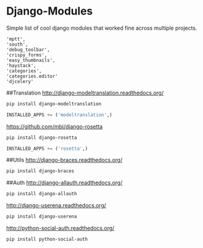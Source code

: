 Django-Modules
==============

Simple list of cool django modules that worked fine across multiple projects.

```
'mptt',
'south',
'debug_toolbar',
'crispy_forms',
'easy_thumbnails',
'haystack',
'categories',
'categories.editor'
'djcelery'
```

##Translation
http://django-modeltranslation.readthedocs.org/
```sh
pip install django-modeltranslation
```
```python
INSTALLED_APPS += ('modeltranslation',)
```
https://github.com/mbi/django-rosetta
```sh
pip install django-rosetta
```
```python
INSTALLED_APPS += ('rosetta',)
```
##Utils
http://django-braces.readthedocs.org/
```sh
pip install django-braces
```

##Auth
http://django-allauth.readthedocs.org/
```sh
pip install django-allauth
```

http://django-userena.readthedocs.org/
```sh
pip install django-userena
```

http://python-social-auth.readthedocs.org/
```sh
pip install python-social-auth
```
